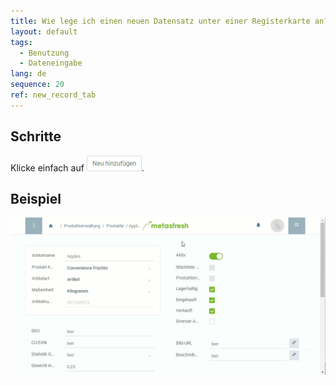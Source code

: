 ```yaml
---
title: Wie lege ich einen neuen Datensatz unter einer Registerkarte an?
layout: default
tags:
  - Benutzung
  - Dateneingabe
lang: de
sequence: 20
ref: new_record_tab
---
```


## Schritte
Klicke einfach auf ![](assets/Neu_hinzufuegen_Button.png).

## Beispiel
![](assets/neuerdatensatztab.gif)
